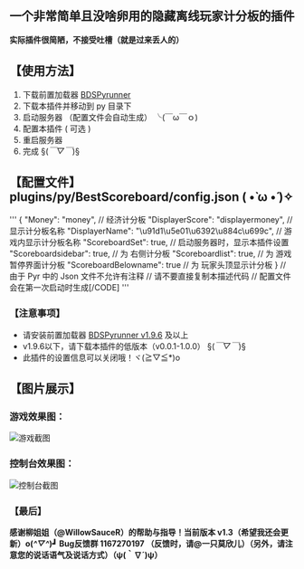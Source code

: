 ## 一个非常简单且没啥卵用的隐藏离线玩家计分板的插件

**实际插件很简陋，不接受吐槽（就是过来丢人的）**



## 【使用方法】

1. 下载前置加载器 [BDSPyrunner](https://github.com/twoone-3/BDSpyrunner)
2. 下载本插件并移动到 py 目录下
3. 启动服务器 （配置文件会自动生成） ╰(￣ω￣ｏ)
4. 配置本插件 ( 可选 ) 
5. 重启服务器
6. 完成  §(*￣▽￣*)§
## 【配置文件】plugins/py/BestScoreboard/config.json ( •̀ ω •́ )✧
'''
{
    "Money": "money",    // 经济计分板
    "DisplayerScore": "displayermoney",        // 显示计分板名称
    "DisplayerName": "\u91d1\u5e01\u6392\u884c\u699c",         // 游戏内显示计分板名称
    "ScoreboardSet": true,            // 启动服务器时，显示本插件设置
    "Scoreboardsidebar": true,        // 为 右侧计分板
    "Scoreboardlist": true,            // 为 游戏暂停界面计分板
    "ScoreboardBelowname": true        // 为 玩家头顶显示计分板
    }
    // 由于 Pyr 中的 Json 文件不允许有注释
    // 请不要直接复制本描述代码
    // 配置文件会在第一次启动时生成[/CODE]
'''


### 【注意事项】

- 请安装前置加载器 [BDSPyrunner v1.9.6](https://github.com/twoone-3/BDSpyrunner) 及以上
- v1.9.6以下，请下载本插件的低版本（v0.0.1-1.0.0） §(*￣▽￣*)§
- 此插件的设置信息可以关闭哦！ヾ(≧▽≦*)o
## 【图片展示】

### 游戏效果图：

![游戏截图](https://www.minebbs.com/attachments/png.24403/)



### 控制台效果图：

![控制台截图](https://www.minebbs.com/attachments/png.24404/)





### 【最后】

**感谢柳姐姐（@WillowSauceR）的帮助与指导！当前版本 v1.3（希望我还会更新）o(*^▽^*)┛**
**Bug反馈群 1167270197 （反馈时，请@一只莫欣儿）（另外，请注意您的说话语气及说话方式）（ψ(｀∇´)ψ）**
